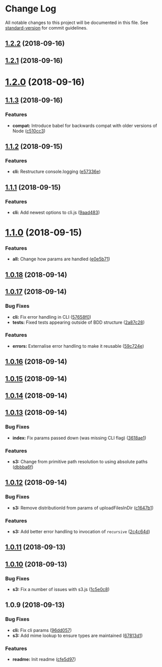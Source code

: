 # Change Log

All notable changes to this project will be documented in this file. See [standard-version](https://github.com/conventional-changelog/standard-version) for commit guidelines.

<a name="1.2.2"></a>
## [1.2.2](https://github.com/ReidWeb/aws-cloudfront-s3-deploy/compare/v1.2.1...v1.2.2) (2018-09-16)



<a name="1.2.1"></a>
## [1.2.1](https://github.com/ReidWeb/aws-cloudfront-s3-deploy/compare/v1.2.0...v1.2.1) (2018-09-16)



<a name="1.2.0"></a>
# [1.2.0](https://github.com/ReidWeb/aws-cloudfront-s3-deploy/compare/v1.1.3...v1.2.0) (2018-09-16)



<a name="1.1.3"></a>
## [1.1.3](https://github.com/ReidWeb/aws-cloudfront-s3-deploy/compare/v1.1.2...v1.1.3) (2018-09-16)


### Features

* **compat:** Introduce babel for backwards compat with older versions of Node ([c510cc3](https://github.com/ReidWeb/aws-cloudfront-s3-deploy/commit/c510cc3))



<a name="1.1.2"></a>
## [1.1.2](https://github.com/ReidWeb/aws-cloudfront-s3-deploy/compare/v1.1.1...v1.1.2) (2018-09-15)


### Features

* **cli:** Restructure console.logging ([e57336e](https://github.com/ReidWeb/aws-cloudfront-s3-deploy/commit/e57336e))



<a name="1.1.1"></a>
## [1.1.1](https://github.com/ReidWeb/aws-cloudfront-s3-deploy/compare/v1.1.0...v1.1.1) (2018-09-15)


### Features

* **cli:** Add newest options to cli.js ([9aad483](https://github.com/ReidWeb/aws-cloudfront-s3-deploy/commit/9aad483))



<a name="1.1.0"></a>
# [1.1.0](https://github.com/ReidWeb/aws-cloudfront-s3-deploy/compare/v1.0.18...v1.1.0) (2018-09-15)


### Features

* **all:** Change how params are handled ([e0e5b71](https://github.com/ReidWeb/aws-cloudfront-s3-deploy/commit/e0e5b71))



<a name="1.0.18"></a>
## [1.0.18](https://github.com/ReidWeb/aws-cloudfront-s3-deploy/compare/v1.0.17...v1.0.18) (2018-09-14)



<a name="1.0.17"></a>
## [1.0.17](https://github.com/ReidWeb/aws-cloudfront-s3-deploy/compare/v1.0.16...v1.0.17) (2018-09-14)


### Bug Fixes

* **cli:** Fix error handling in CLI ([57658f0](https://github.com/ReidWeb/aws-cloudfront-s3-deploy/commit/57658f0))
* **tests:** Fixed tests appearing outside of BDD structure ([2a87c28](https://github.com/ReidWeb/aws-cloudfront-s3-deploy/commit/2a87c28))


### Features

* **errors:** Externalise error handling to make it reusable ([59c724e](https://github.com/ReidWeb/aws-cloudfront-s3-deploy/commit/59c724e))



<a name="1.0.16"></a>
## [1.0.16](https://github.com/ReidWeb/aws-cloudfront-s3-deploy/compare/v1.0.15...v1.0.16) (2018-09-14)



<a name="1.0.15"></a>
## [1.0.15](https://github.com/ReidWeb/aws-cloudfront-s3-deploy/compare/v1.0.14...v1.0.15) (2018-09-14)



<a name="1.0.14"></a>
## [1.0.14](https://github.com/ReidWeb/aws-cloudfront-s3-deploy/compare/v1.0.13...v1.0.14) (2018-09-14)



<a name="1.0.13"></a>
## [1.0.13](https://github.com/ReidWeb/aws-cloudfront-s3-deploy/compare/v1.0.12...v1.0.13) (2018-09-14)


### Bug Fixes

* **index:** Fix params passed down (was missing CLI flag) ([3618ae1](https://github.com/ReidWeb/aws-cloudfront-s3-deploy/commit/3618ae1))


### Features

* **s3:** Change from primitive path resolution to using absolute paths ([dbbba6f](https://github.com/ReidWeb/aws-cloudfront-s3-deploy/commit/dbbba6f))



<a name="1.0.12"></a>
## [1.0.12](https://github.com/ReidWeb/aws-cloudfront-s3-deploy/compare/v1.0.11...v1.0.12) (2018-09-14)


### Bug Fixes

* **s3:** Remove distributionId from params of uploadFilesInDir ([c1647b1](https://github.com/ReidWeb/aws-cloudfront-s3-deploy/commit/c1647b1))


### Features

* **s3:** Add better error handling to invocation of `recursive` ([2c4c64d](https://github.com/ReidWeb/aws-cloudfront-s3-deploy/commit/2c4c64d))



<a name="1.0.11"></a>
## [1.0.11](https://github.com/ReidWeb/aws-cloudfront-s3-deploy/compare/v1.0.10...v1.0.11) (2018-09-13)



<a name="1.0.10"></a>
## [1.0.10](https://github.com/ReidWeb/aws-cloudfront-s3-deploy/compare/v1.0.9...v1.0.10) (2018-09-13)


### Bug Fixes

* **s3:** Fix a number of issues with s3.js ([1c5e0c8](https://github.com/ReidWeb/aws-cloudfront-s3-deploy/commit/1c5e0c8))



<a name="1.0.9"></a>
## 1.0.9 (2018-09-13)


### Bug Fixes

* **cli:** Fix cli params ([96dd057](https://github.com/ReidWeb/aws-cloudfront-s3-deploy/commit/96dd057))
* **s3:** Add mime lookup to ensure types are maintained ([67813d1](https://github.com/ReidWeb/aws-cloudfront-s3-deploy/commit/67813d1))


### Features

* **readme:** Init readme ([cfe5d97](https://github.com/ReidWeb/aws-cloudfront-s3-deploy/commit/cfe5d97))
